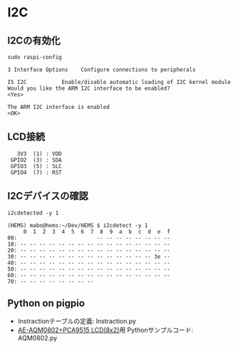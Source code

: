 # I2C

## I2Cの有効化

```sh:
sudo raspi-config

3 Interface Options    Configure connections to peripherals

I5 I2C           Enable/disable automatic loading of I2C kernel module
Would you like the ARM I2C interface to be enabled?
<Yes>

The ARM I2C interface is enabled
<OK>
```

## LCD接続

```sh:
   3V3  (1) : VDD
 GPIO2  (3) : SDA   
 GPIO3  (5) : SLC
 GPIO4  (7) : RST
 ```

## I2Cデバイスの確認

```sh:
i2cdetected -y 1

(HEMS) mabo@hems:~/Dev/HEMS $ i2cdetect -y 1
     0  1  2  3  4  5  6  7  8  9  a  b  c  d  e  f
00:                         -- -- -- -- -- -- -- -- 
10: -- -- -- -- -- -- -- -- -- -- -- -- -- -- -- -- 
20: -- -- -- -- -- -- -- -- -- -- -- -- -- -- -- --
30: -- -- -- -- -- -- -- -- -- -- -- -- -- -- 3e -- 
40: -- -- -- -- -- -- -- -- -- -- -- -- -- -- -- -- 
50: -- -- -- -- -- -- -- -- -- -- -- -- -- -- -- -- 
60: -- -- -- -- -- -- -- -- -- -- -- -- -- -- -- -- 
70: -- -- -- -- -- -- -- --
```

## Python on pigpio

- Instractionテーブルの定義: Instraction.py
- [AE-AQM0802+PCA9515 LCD(8x2)](https://akizukidenshi.com/catalog/g/gK-11354/)用 Pythonサンプルコード: AQM0802.py